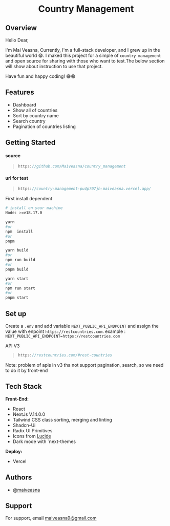 

<h1 align="center">
    Country Management
</h1>


## Overview

Hello Dear,

I'm Mai Veasna, Currently, I'm a full-stack developer, and I grew up in the beautiful world 😁. I maked this project for a simple of `country management` and open source for sharing with those who want to test.The below section will show about instruction to use that project. 

Have fun and happy coding! 😁😁


## Features

- Dashboard
- Show all of countries
- Sort by country name
- Search country
- Pagination of countries listing

## Getting Started
#### source 
 
 > ```javascript 
> https://github.com/Maiveasna/country_management
> ```

  #### url for test 
 
 > ```javascript
> https://country-management-pu4p707jh-maiveasna.vercel.app/
> ```


First install dependent

```bash
# install on your machine
Node: >=v18.17.0
```

```bash
yarn 
#or
npm  install
#or
pnpm
```

```bash
yarn build
#or
npm run build
#or
pnpm build
```

```bash
yarn start
#or
npm run start
#or
pnpm start
```

## Set up

Create a `.env` and add variable `NEXT_PUBLIC_API_ENDPOINT`  and assign the value with enpoint `https://restcountries.com`. example : `NEXT_PUBLIC_API_ENDPOINT=https://restcountries.com`


API V3

  > ```javascript
> https://restcountries.com/#rest-countries
> ```

Note: problem of apis in v3 tha not support pagination, search, so we need to do it by front-end

## Tech Stack

**Front-End:** 
- React
- NextJs V.14.0.0
- Tailwind CSS class sorting, merging and linting
- Shadcn-Ui
- Radix UI Primitives
- Icons from [Lucide](https://lucide.dev)
- Dark mode with `next-themes

**Deploy:**
- Vercel

## Authors
    
- [@maiveasna]( https://github.com/Maiveasna)

## Support

For support, email maiveasna9@gmail.com


